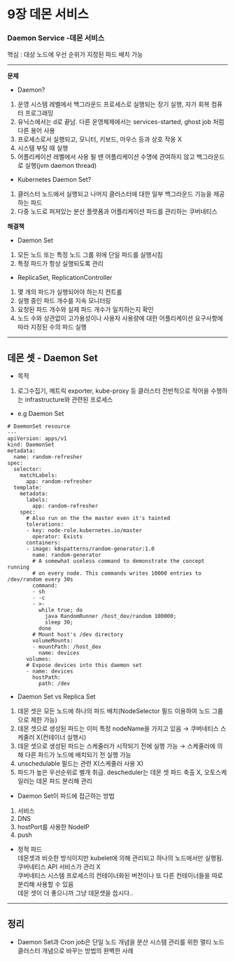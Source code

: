 # 9장 데몬 서비스   
### Daemon Service -데몬 서비스  
핵심 : 대상 노드에 우선 순위가 지정된 파드 배치 가능  

- - - -
**문제** 
* Daemon?  
1. 운영 시스템 레벨에서 백그라운드 프로세스로 실행되는 장기 실행, 자가 회복 컴퓨터 프로그래밍  
2. 유닉스에서는 d로 끝남. 다른 운영체제에서는 services-started, ghost job 처럼 다른 용어 사용  
3. 프로세스로서 실행되고, 모니터, 키보드, 마우스 등과 상호 작옹 X
4. 시스템 부팅 때 실행
5. 어플리케이션 레벨에서 사용 될 땐 어플리케이션 수명에 관여하지 않고 백그라운드로 실행(jvm daemon thread)  

* Kubernetes Daemon Set?  
1. 클러스터 노드에서 실행되고 나머지 클러스터에 대한 일부 백그라운드 기능을 제공하는 파드   
2. 다중 노드로 퍼져있는 분산 플랫폼과 어플리케이션 파드를 관리하는 쿠버네티스   


**해결책**
* Daemon Set    
1. 모든 노드 또는 특정 노드 그룹 위에 단일 파드를 실행시킴  
2. 특정 파드가 항상 실행되도록 관리   

* ReplicaSet, ReplicationController
1. 몇 개의 파드가 실행되어야 하는지 컨트롤  
2. 실행 중인 파드 개수를 지속 모니터링  
3. 요청된 파드 개수와 실제 파드 개수가 일치하는지 확인  
4. 노드 수와 상관없이 고가용성이나 사용자 사용량에 대한 어플리케이션 요구사항에 따라 지정된 수의 파드 실행  

- - - -
## 데몬 셋 - Daemon Set  
* 목적  
1. 로그수집기, 메트릭 exporter, kube-proxy 등 클러스터 전반적으로 작어을 수행하는 infrastructure와 관련된 프로세스  

* e.g Daemon Set  
```
# DaemonSet resource
---
apiVersion: apps/v1
kind: DaemonSet
metadata:
  name: random-refresher
spec:
  selector:
    matchLabels:
      app: random-refresher
  template:
    metadata:
      labels:
        app: random-refresher
    spec:
      # Also run on the the master even it's tainted
      tolerations:
      - key: node-role.kubernetes.io/master
        operator: Exists
      containers:
      - image: k8spatterns/random-generator:1.0
        name: random-generator
        # A somewhat useless command to demonstrate the concept running
        # on every node. This commands writes 10000 entries to /dev/random every 30s
        command:
        - sh
        - -c
        - >-
          while true; do
            java RandomRunner /host_dev/random 100000;
            sleep 30;
          done
        # Mount host's /dev directory
        volumeMounts:
        - mountPath: /host_dev
          name: devices
      volumes:
      # Expose devices into this daemon set
      - name: devices
        hostPath:
          path: /dev
```
* Daemon Set vs Replica Set  
1. 데몬 셋은 모든 노드에 하나의 파드 배치(NodeSelector 필드 이용하여 노드 그룹으로 제한 가능)  
2. 데몬 셋으로 생성된 파드는 이미 특정 nodeName을 가지고 있음 → 쿠버네티스 스케줄러 X(컨테이너 실행시)  
3. 데몬 셋으로 생성된 파드는 스케줄러가 시작되기 전에 실행 가능 → 스케줄러에 의해 다른 파드가 노드에 배치되기 전 실행 가능  
4. unschedulable 필드는 관련 X(스케줄러 사용 X)  
5. 파드가 높은 우선순위로 별개 취급. descheduler는 데몬 셋 파드 축출 X, 오토스케일러는 데몬 파드 분리해 관리  

* Daemon Set이 파드에 접근하는 방법  
1. 서비스
2. DNS  
3. hostPort를 사용한 NodeIP  
4. push  

* 정적 파드  
데몬셋과 비슷한 방식이지만 kubelet에 의해 관리되고 하나의 노드에서만 실행됨. 쿠버네티스 API 서비스가 관리 X  
쿠버네티스 시스템 프로세스의 컨테이너화된 버전이나 또 다른 컨테이너들을 따로 분리해 사용할 수 있음  
데몬 셋이 더 좋으니까 그냥 데몬셋을 씁시다..

- - - -
## 정리  
* Daemon Set과 Cron job은 단일 노드 개념을 분산 시스템 관리를 위한 멀티 노드 클러스터 개념으로 바꾸는 방법의 완벽한 사례




